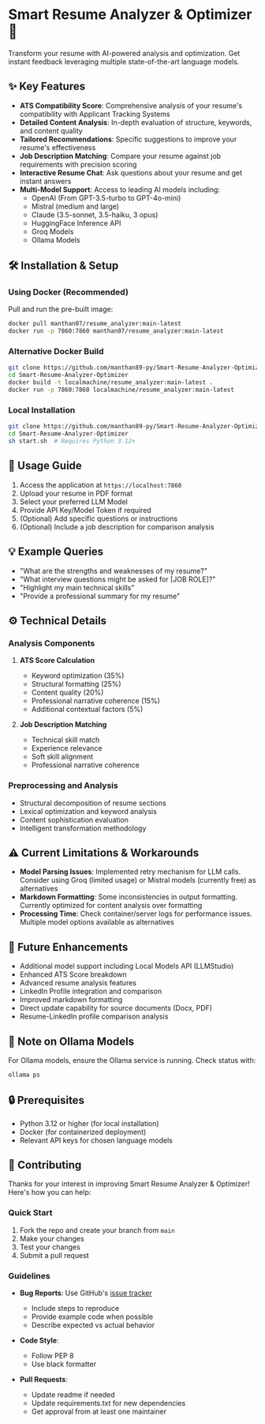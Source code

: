 # Smart Resume Analyzer & Optimizer 🚀

Transform your resume with AI-powered analysis and optimization. Get instant feedback leveraging multiple state-of-the-art language models.

## ✨ Key Features

- **ATS Compatibility Score**: Comprehensive analysis of your resume's compatibility with Applicant Tracking Systems
- **Detailed Content Analysis**: In-depth evaluation of structure, keywords, and content quality
- **Tailored Recommendations**: Specific suggestions to improve your resume's effectiveness
- **Job Description Matching**: Compare your resume against job requirements with precision scoring
- **Interactive Resume Chat**: Ask questions about your resume and get instant answers
- **Multi-Model Support**: Access to leading AI models including:
  - OpenAI (From GPT-3.5-turbo to GPT-4o-mini)
  - Mistral (medium and large)
  - Claude (3.5-sonnet, 3.5-haiku, 3 opus)
  - HuggingFace Inference API
  - Groq Models
  - Ollama Models

## 🛠️ Installation & Setup

### Using Docker (Recommended)

Pull and run the pre-built image:
```bash
docker pull manthan07/resume_analyzer:main-latest
docker run -p 7860:7860 manthan07/resume_analyzer:main-latest
```

### Alternative Docker Build
```bash
git clone https://github.com/manthan89-py/Smart-Resume-Analyzer-Optimizer
cd Smart-Resume-Analyzer-Optimizer
docker build -t localmachine/resume_analyzer:main-latest .
docker run -p 7860:7860 localmachine/resume_analyzer:main-latest
```

### Local Installation
```bash
git clone https://github.com/manthan89-py/Smart-Resume-Analyzer-Optimizer
cd Smart-Resume-Analyzer-Optimizer
sh start.sh  # Requires Python 3.12+
```

## 🎯 Usage Guide

1. Access the application at `https://localhost:7860`
2. Upload your resume in PDF format
3. Select your preferred LLM Model
4. Provide API Key/Model Token if required
5. (Optional) Add specific questions or instructions
6. (Optional) Include a job description for comparison analysis

## 💡 Example Queries

- "What are the strengths and weaknesses of my resume?"
- "What interview questions might be asked for [JOB ROLE]?"
- "Highlight my main technical skills"
- "Provide a professional summary for my resume"

## ⚙️ Technical Details

### Analysis Components

1. **ATS Score Calculation**
   - Keyword optimization (35%)
   - Structural formatting (25%)
   - Content quality (20%)
   - Professional narrative coherence (15%)
   - Additional contextual factors (5%)

2. **Job Description Matching**
   - Technical skill match
   - Experience relevance
   - Soft skill alignment
   - Professional narrative coherence

### Preprocessing and Analysis
- Structural decomposition of resume sections
- Lexical optimization and keyword analysis
- Content sophistication evaluation
- Intelligent transformation methodology

## ⚠️ Current Limitations & Workarounds

- **Model Parsing Issues**: Implemented retry mechanism for LLM calls. Consider using Groq (limited usage) or Mistral models (currently free) as alternatives
- **Markdown Formatting**: Some inconsistencies in output formatting. Currently optimized for content analysis over formatting
- **Processing Time**: Check container/server logs for performance issues. Multiple model options available as alternatives

## 🚀 Future Enhancements

- Additional model support including Local Models API (LLMStudio)
- Enhanced ATS Score breakdown
- Advanced resume analysis features
- LinkedIn Profile integration and comparison
- Improved markdown formatting
- Direct update capability for source documents (Docx, PDF)
- Resume-LinkedIn profile comparison analysis

## 📝 Note on Ollama Models
For Ollama models, ensure the Ollama service is running. Check status with:
```bash
ollama ps
```

## 🔒 Prerequisites
- Python 3.12 or higher (for local installation)
- Docker (for containerized deployment)
- Relevant API keys for chosen language models

## 🤝 Contributing

Thanks for your interest in improving Smart Resume Analyzer & Optimizer! Here's how you can help:

### Quick Start

1. Fork the repo and create your branch from `main`
2. Make your changes
3. Test your changes
4. Submit a pull request

### Guidelines

- **Bug Reports**: Use GitHub's [issue tracker](https://github.com/manthan89-py/Smart-Resume-Analyzer-Optimizer/issues)
  - Include steps to reproduce
  - Provide example code when possible
  - Describe expected vs actual behavior

- **Code Style**:
  - Follow PEP 8
  - Use black formatter

- **Pull Requests**:
  - Update readme if needed
  - Update requirements.txt for new dependencies
  - Get approval from at least one maintainer
